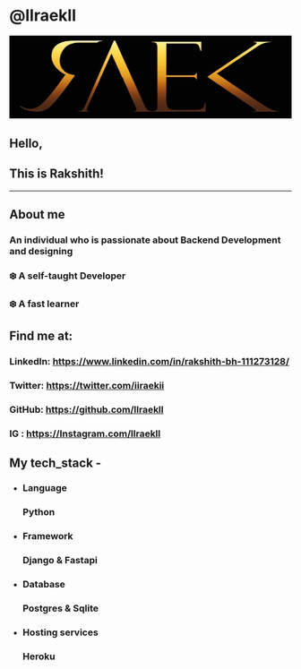 
# @llraekll
![alt text](https://github.com/llraekll/llraekll/blob/main/images/raek.jpg?raw=true)
## Hello, 
## This is Rakshith!

___



## About me

### An individual who is passionate about Backend Development and designing

### ❄️ A self-taught Developer 
### ❄️ A fast learner



## Find me at:

### LinkedIn: https://www.linkedin.com/in/rakshith-bh-111273128/
### Twitter: https://twitter.com/iiraekii          
### GitHub: https://github.com/llraekll       
### IG : https://Instagram.com/llraekll


## My tech_stack -

* ### Language                                                                      
   ### Python
* ### Framework                                                                         
    ### Django & Fastapi
* ### Database                                                   
   ### Postgres & Sqlite
* ### Hosting services                                                                      
   ### Heroku

    
